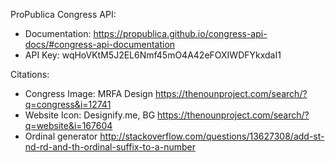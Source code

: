 ProPublica Congress API:
- Documentation: https://propublica.github.io/congress-api-docs/#congress-api-documentation
- API Key: wqHoVKtM5J2EL6Nmf45mO4A42eFOXIWDFYkxdaI1

Citations:
- Congress Image: MRFA Design
https://thenounproject.com/search/?q=congress&i=12741
- Website Icon: Designify.me, BG
https://thenounproject.com/search/?q=website&i=167604
- Ordinal generator
http://stackoverflow.com/questions/13627308/add-st-nd-rd-and-th-ordinal-suffix-to-a-number
